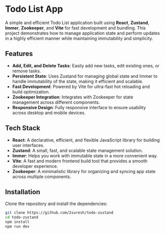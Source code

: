 # Todo List App

A simple and efficient Todo List application built using **React**, **Zustand**, **Immer**, **Zookeeper**, and **Vite** for fast development and bundling. This project demonstrates how to manage application state and perform updates in a highly efficient manner while maintaining immutability and simplicity.

## Features

- **Add, Edit, and Delete Tasks**: Easily add new tasks, edit existing ones, or remove tasks.
- **Persistent State**: Uses Zustand for managing global state and Immer to handle immutability of the state, making it efficient and scalable.
- **Fast Development**: Powered by Vite for ultra-fast hot reloading and build optimization.
- **Zookeeper Integration**: Integrates with Zookeeper for state management across different components.
- **Responsive Design**: Fully responsive interface to ensure usability across desktop and mobile devices.

## Tech Stack

- **React**: A declarative, efficient, and flexible JavaScript library for building user interfaces.
- **Zustand**: A small, fast, and scalable state management solution.
- **Immer**: Helps you work with immutable state in a more convenient way.
- **Vite**: A fast and modern frontend build tool that provides a smooth developer experience.
- **Zookeeper**: A minimalistic library for organizing and syncing app state across multiple components.

## Installation

Clone the repository and install the dependencies:

```bash
git clone https://github.com/2suresh/todo-zustand
cd todo-zustand
npm install
npm run dev
